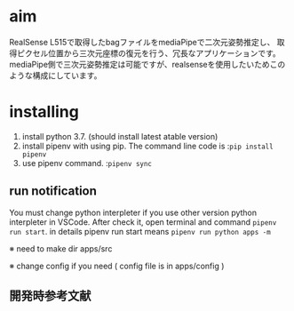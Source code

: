 # aim

RealSense L515で取得したbagファイルをmediaPipeで二次元姿勢推定し、
取得ピクセル位置から三次元座標の復元を行う、冗長なアプリケーションです。
mediaPipe側で三次元姿勢推定は可能ですが、realsenseを使用したいためこのような構成にしています。

# installing

1. install python 3.7. (should install latest atable version)
2. install pipenv with using pip. The command line code is :`pip install pipenv`
3. use pipenv command. :`pipenv sync`

## run notification

You must change python interpleter if you use other version python interpleter in VSCode.
After check it, open terminal and command `pipenv run start`.
in details pipenv run start means `pipenv run python apps -m`

※ need to make dir apps/src

※ change config if you need ( config file is in apps/config )

## 開発時参考文献
